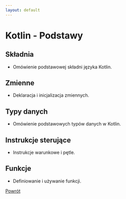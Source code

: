 ```yaml
---
layout: default
---
```


# Kotlin - Podstawy

## Składnia
- Omówienie podstawowej składni języka Kotlin.

## Zmienne
- Deklaracja i inicjalizacja zmiennych.

## Typy danych
- Omówienie podstawowych typów danych w Kotlin.

## Instrukcje sterujące
- Instrukcje warunkowe i pętle.

## Funkcje
- Definiowanie i używanie funkcji.

[Powrót](../)
